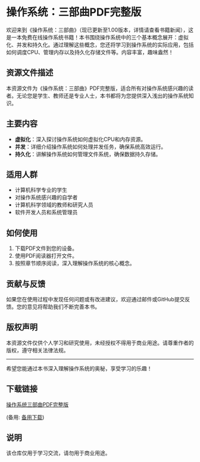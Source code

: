 # 操作系统：三部曲PDF完整版

欢迎来到《操作系统：三部曲》（现已更新至1.00版本，详情请查看书籍新闻），这是一本免费在线操作系统书籍！本书围绕操作系统中的三个基本概念展开：虚拟化、并发和持久化。通过理解这些概念，您还将学习到操作系统的实际应用，包括如何调度CPU、管理内存以及持久化存储文件等。内容丰富，趣味盎然！

## 资源文件描述

本资源文件为《操作系统：三部曲》PDF完整版，适合所有对操作系统感兴趣的读者。无论您是学生、教师还是专业人士，本书都将为您提供深入浅出的操作系统知识。

## 主要内容

- **虚拟化**：深入探讨操作系统如何虚拟化CPU和内存资源。
- **并发**：详细介绍操作系统如何处理并发任务，确保系统高效运行。
- **持久化**：讲解操作系统如何管理文件系统，确保数据持久存储。

## 适用人群

- 计算机科学专业的学生
- 对操作系统感兴趣的自学者
- 计算机科学领域的教师和研究人员
- 软件开发人员和系统管理员

## 如何使用

1. 下载PDF文件到您的设备。
2. 使用PDF阅读器打开文件。
3. 按照章节顺序阅读，深入理解操作系统的核心概念。

## 贡献与反馈

如果您在使用过程中发现任何问题或有改进建议，欢迎通过邮件或GitHub提交反馈。您的意见将帮助我们不断完善本书。

## 版权声明

本资源文件仅供个人学习和研究使用，未经授权不得用于商业用途。请尊重作者的版权，遵守相关法律法规。

---

希望您能通过本书深入理解操作系统的奥秘，享受学习的乐趣！

## 下载链接
[操作系统三部曲PDF完整版](https://pan.quark.cn/s/f85b233b9758) 

(备用: [备用下载](https://pan.baidu.com/s/1NJ2I5L-qdOPRcnFSZWHrjg?pwd=1234))

## 说明

该仓库仅用于学习交流，请勿用于商业用途。

